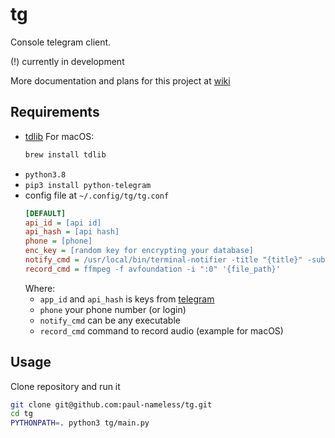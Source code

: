 # tg

Console telegram client.

(!) currently in development

More documentation and plans for this project at [wiki](https://github.com/paul-nameless/tg/wiki)


## Requirements

- [tdlib](https://tdlib.github.io/td/build.html?language=Python)
  For macOS:
  ```sh
  brew install tdlib
  ```
- `python3.8`
- `pip3 install python-telegram`
- config file at `~/.config/tg/tg.conf`
  ```ini
  [DEFAULT]
  api_id = [api id]
  api_hash = [api hash]
  phone = [phone]
  enc_key = [random key for encrypting your database]
  notify_cmd = /usr/local/bin/terminal-notifier -title "{title}" -subtitle "{subtitle}" -message "{msg}" -appIcon "{icon_path}" -sound default
  record_cmd = ffmpeg -f avfoundation -i ":0" '{file_path}'
  ```
  Where:
    - `app_id` and `api_hash` is keys from [telegram](https://core.telegram.org/api/obtaining_api_id)
    - `phone` your phone number (or login)
    - `notify_cmd` can be any executable
    - `record_cmd` command to record audio (example for macOS)

## Usage

Clone repository and run it

```sh
git clone git@github.com:paul-nameless/tg.git
cd tg
PYTHONPATH=. python3 tg/main.py
```
